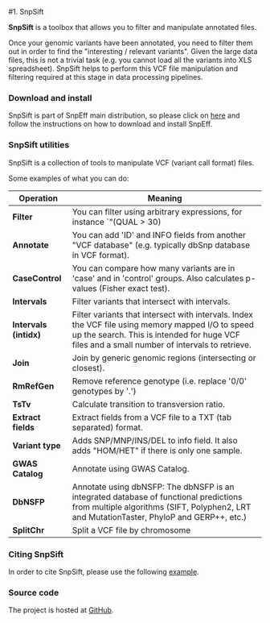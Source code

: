 #1. SnpSift

**SnpSift** is a toolbox that allows you to filter and manipulate annotated files.

Once your genomic variants have been annotated, you need to filter them out in order to find the "interesting / relevant variants".
Given the large data files, this is not a trivial task (e.g. you cannot load all the variants into XLS spreadsheet).
SnpSift helps to perform this VCF file manipulation and filtering required at this stage in data processing pipelines.

### Download and install

SnpSift is part of SnpEff main distribution, so please click on [here](download.md) and follow the instructions on how to download and install SnpEff.

### SnpSift utilities

SnpSift is a collection of tools to manipulate VCF (variant call format) files.

Some examples of what you can do:

Operation              | Meaning
---------------------- | --------
**Filter**             | You can filter using arbitrary expressions, for instance `"(QUAL > 30) | (exists INDEL) | ( countHet() < 2 )"`. The actual expressions can be quite complex, so it allows for a lot of flexibility.
**Annotate**           | You can add 'ID' and INFO fields from another "VCF database" (e.g.  typically dbSnp database in VCF format).
**CaseControl**        | You can compare how many variants are in 'case' and in 'control' groups. Also calculates p-values (Fisher exact test).
**Intervals**          | Filter variants that intersect with intervals.
**Intervals (intidx)** | Filter variants that intersect with intervals. Index the VCF file using memory mapped I/O to speed up the search. This is intended for huge VCF files and a small number of intervals to retrieve.
**Join**               | Join by generic genomic regions (intersecting or closest).
**RmRefGen**           | Remove reference genotype (i.e. replace '0/0' genotypes by '.')
**TsTv**               | Calculate transition to transversion ratio.
**Extract fields**     | Extract fields from a VCF file to a TXT (tab separated) format.
**Variant type**       | Adds SNP/MNP/INS/DEL to info field. It also adds "HOM/HET" if there is only one sample.
**GWAS Catalog**       | Annotate using GWAS Catalog.
**DbNSFP**             | Annotate using dbNSFP: The dbNSFP is an integrated database of functional predictions from multiple algorithms (SIFT, Polyphen2, LRT and MutationTaster, PhyloP and GERP++, etc.)
**SplitChr**           | Split a VCF file by chromosome

### Citing SnpSift

In order to cite SnpSift, please use the following [example](citing.md#citing-snpsift).

### Source code

The project is hosted at [GitHub](https://github.com/pcingola/SnpEff).
